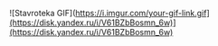    ![Stavroteka GIF](https://i.imgur.com/your-gif-link.gif](https://disk.yandex.ru/i/V61BZbBosmn_6w)](https://disk.yandex.ru/i/V61BZbBosmn_6w)
   
